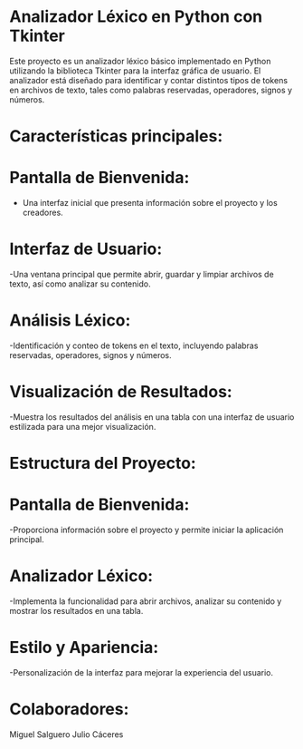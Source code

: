# Analizador Léxico en Python con Tkinter

Este proyecto es un analizador léxico básico implementado en Python utilizando la biblioteca Tkinter para la interfaz gráfica de usuario. El analizador está diseñado para identificar y contar distintos tipos de tokens en archivos de texto, tales como palabras reservadas, operadores, signos y números.

# Características principales:
# Pantalla de Bienvenida:
  - Una interfaz inicial que presenta información sobre el proyecto y los creadores.
# Interfaz de Usuario: 
  -Una ventana principal que permite abrir, guardar y limpiar archivos de texto, así como analizar su contenido.
# Análisis Léxico: 
  -Identificación y conteo de tokens en el texto, incluyendo palabras reservadas, operadores, signos y números.
# Visualización de Resultados:
  -Muestra los resultados del análisis en una tabla con una interfaz de usuario estilizada para una mejor visualización.

# Estructura del Proyecto:
# Pantalla de Bienvenida: 
  -Proporciona información sobre el proyecto y permite iniciar la aplicación principal.
# Analizador Léxico: 
  -Implementa la funcionalidad para abrir archivos, analizar su contenido y mostrar los resultados en una tabla.
# Estilo y Apariencia: 
  -Personalización de la interfaz para mejorar la experiencia del usuario.
  
# Colaboradores:
Miguel Salguero
Julio Cáceres
